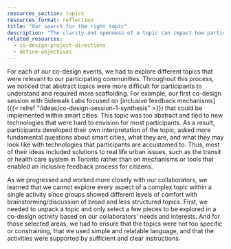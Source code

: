 ```yaml
---
resources_section: topics
resources_format: reflection
title: "Our search for the right topic"
description: "The clarity and openness of a topic can impact how participants discuss and develop ideas."
related_resources:
  - co-design-project-directions
  - define-objectives
---
```


For each of our co-design events, we had to explore different topics that were relevant to our participating communities. Throughout this process, we noticed that abstract topics were more difficult for participants to understand and required more scaffolding. For example, our first co-design session with Sidewalk Labs focused on [inclusive feedback mechanisms]({{< relref "/ideas/co-design-session-1-synthesis" >}}) that could be implemented within smart cities. This topic was too abstract and tied to new technologies that were hard to envision for most participants. As a result, participants developed their own interpretation of the topic, asked more fundamental questions about smart cities, what they are, and what they may look like with technologies that participants are accustomed to. Thus, most of their ideas included solutions to real life urban issues, such as the transit or health care system in Toronto rather than on mechanisms or tools that enabled an inclusive feedback process for citizens.


As we progressed and worked more closely with our collaborators, we learned that we cannot explore every aspect of a complex topic within a single activity since groups showed different levels of comfort with brainstorming/discussion of broad and less structured topics. First, we needed to unpack a topic and only select a few pieces to be explored in a co-design activity based on our collaborators’ needs and interests. And for those selected areas, we had to ensure that the topics were not too specific or constraining, that we used simple and relatable language, and that the activities were supported by sufficient and clear instructions.
